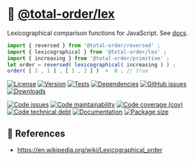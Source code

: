 :dango: [@total-order/lex](https://total-order.github.io/lex)
==

Lexicographical comparison functions for JavaScript.
See [docs](https://total-order.github.io/lex/index.html).

```js
import { reversed } from '@total-order/reversed' ;
import { lexicographical } from '@total-order/lex' ;
import { increasing } from '@total-order/primitive' ;
let order = reversed( lexicographical( increasing ) ) ;
order( [ 1 , 1 ] , [ 1 , 2 ] )  >  0 ; // true
```

[![License](https://img.shields.io/github/license/total-order/lex.svg)](https://raw.githubusercontent.com/total-order/lex/main/LICENSE)
[![Version](https://img.shields.io/npm/v/@total-order/lex.svg)](https://www.npmjs.org/package/@total-order/lex)
[![Tests](https://img.shields.io/github/actions/workflow/status/total-order/lex/ci.yml?branch=main&event=push&label=tests)](https://github.com/total-order/lex/actions/workflows/ci.yml?query=branch:main)
[![Dependencies](https://img.shields.io/librariesio/github/total-order/lex.svg)](https://github.com/total-order/lex/network/dependencies)
[![GitHub issues](https://img.shields.io/github/issues/total-order/lex.svg)](https://github.com/total-order/lex/issues)
[![Downloads](https://img.shields.io/npm/dm/@total-order/lex.svg)](https://www.npmjs.org/package/@total-order/lex)

[![Code issues](https://img.shields.io/codeclimate/issues/total-order/lex.svg)](https://codeclimate.com/github/total-order/lex/issues)
[![Code maintainability](https://img.shields.io/codeclimate/maintainability/total-order/lex.svg)](https://codeclimate.com/github/total-order/lex/trends/churn)
[![Code coverage (cov)](https://img.shields.io/codecov/c/gh/total-order/lex/main.svg)](https://codecov.io/gh/total-order/lex)
[![Code technical debt](https://img.shields.io/codeclimate/tech-debt/total-order/lex.svg)](https://codeclimate.com/github/total-order/lex/trends/technical_debt)
[![Documentation](https://total-order.github.io/lex/badge.svg)](https://total-order.github.io/lex/source.html)
[![Package size](https://img.shields.io/bundlephobia/minzip/@total-order/lex)](https://bundlephobia.com/result?p=@total-order/lex)

## :scroll: References

  - https://en.wikipedia.org/wiki/Lexicographical_order
